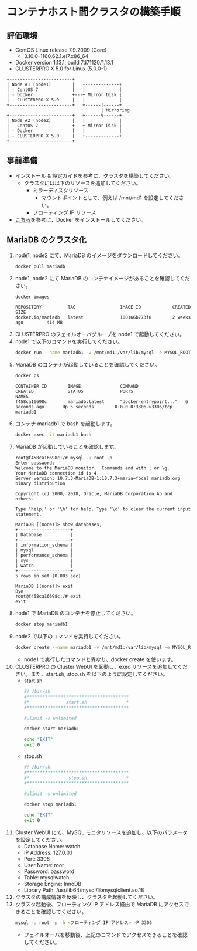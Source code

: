 # コンテナホスト間クラスタの構築手順

## 評価環境
- CentOS Linux release 7.9.2009 (Core)
  - 3.10.0-1160.62.1.el7.x86_64
- Docker version 1.13.1, build 7d71120/1.13.1
- CLUSTERPRO X 5.0 for Linux (5.0.0-1)
```
+------------------------+
| Node #1 (node1)        |   +-------------+
| - CentOS 7             |   |             |
| - Docker               +---+ Mirror Disk |
| - CLUSTERPRO X 5.0     |   |             |
+------------------------+   +------|------+
                                    | Mirroring
+------------------------+   +------V------+
| Node #2 (node2)        |   |             |
| - CentOS 7             +---+ Mirror Disk |
| - Docker               |   |             |
| - CLUSTERPRO X 5.0     |   +-------------+
+------------------------+
```

## 事前準備
- インストール & 設定ガイドを参考に、クラスタを構築してください。
  - クラスタには以下のリソースを追加してください。
    - ミラーディスクリソース
      - マウントポイントとして、例えば /mnt/md1 を設定してください。
    - フローティング IP リソース
- [こちら](HowToInstallDocker.md)を参考に、Docker をインストールしてください。

## MariaDB のクラスタ化
1. node1, node2 にて、MariaDB のイメージをダウンロードしてください。
   ```sh
   docker pull mariadb
   ```
1. node1, node2 にて MariaDB のコンテナイメージがあることを確認してください。
   ```sh
   docker images
   ```
   ```
   REPOSITORY          TAG                 IMAGE ID            CREATED             SIZE
   docker.io/mariadb   latest              100166b773f8        2 weeks ago         414 MB
   ```
1. CLUSTERPRO のフェイルオーバグループを node1 で起動してください。
1. node1 で以下のコマンドを実行してください。
   ```sh
   docker run --name mariadb1 -v /mnt/md1:/var/lib/mysql -e MYSQL_ROOT_PASSWORD=password -e MYSQL_DATABASE=watch -p 3306:3306 -d mariadb:latest
   ```
1. MariaDB のコンテナが起動していることを確認してください。
   ```sh
   docker ps
   ```
   ```
   CONTAINER ID        IMAGE               COMMAND                  CREATED             STATUS              PORTS                    NAMES
   f458ca16698c        mariadb:latest      "docker-entrypoint..."   6 seconds ago       Up 5 seconds        0.0.0.0:3306->3306/tcp   mariadb1
   ```
1. コンテナ mariadb1 で bash を起動します。
   ```sh
   docker exec -it mariadb1 bash
   ```
1. MariaDB が起動していることを確認します。
   ```
   root@f458ca16698c:/# mysql -u root -p
   Enter password:
   Welcome to the MariaDB monitor.  Commands end with ; or \g.
   Your MariaDB connection id is 4
   Server version: 10.7.3-MariaDB-1:10.7.3+maria~focal mariadb.org binary distribution
   
   Copyright (c) 2000, 2018, Oracle, MariaDB Corporation Ab and others.
   
   Type 'help;' or '\h' for help. Type '\c' to clear the current input statement.
   
   MariaDB [(none)]> show databases;
   +--------------------+
   | Database           |
   +--------------------+
   | information_schema |
   | mysql              |
   | performance_schema |
   | sys                |
   | watch              |
   +--------------------+
   5 rows in set (0.003 sec)   

   MariaDB [(none)]> exit
   Bye
   root@f458ca16698c:/# exit
   exit
   ```
1. node1 で MariaDB のコンテナを停止してください。
   ```sh
   docker stop mariadb1
   ```
1. node2 で以下のコマンドを実行してください。
   ```sh
   docker create --name mariadb1 -v /mnt/md1:/var/lib/mysql -e MYSQL_ROOT_PASSWORD=password -e MYSQL_DATABASE=watch -p 3306:3306 -d mariadb:latest
   ```
   - node1 で実行したコマンドと異なり、docker create を使います。
1. CLUSTERPRO の Cluster WebUI を起動し、exec リソースを追加してください。また、start.sh, stop.sh を以下のように設定してください。
   - start.sh
     ```sh
     #! /bin/sh
     #***************************************
     #*              start.sh               *
     #***************************************
     
     #ulimit -s unlimited

     docker start mariadb1

     echo "EXIT"
     exit 0
     ```
   - stop.sh 
     ```sh
     #! /bin/sh
     #***************************************
     #*               stop.sh               *
     #***************************************
     
     #ulimit -s unlimited
     
     docker stop mariadb1
     
     echo "EXIT"
     exit 0
     ```
1. Cluster WebUI にて、MySQL モニタリソースを追加し、以下のパラメータを設定してください。
   - Database Name: watch
   - IP Address: 127.0.0.1
   - Port: 3306
   - User Name: root
   - Password: password
   - Table: mysqlwatch
   - Storage Engine: InnoDB
   - Library Path: /usr/lib64/mysql/libmysqlclient.so.18
1. クラスタの構成情報を反映し、クラスタを起動してください。
1. クラスタ起動後、フローティング IP アドレス経由で MariaDB にアクセスできることを確認してください。
   ```sh
   mysql -u root -p -h <フローティング IP アドレス> -P 3306
   ```
   - フェイルオーバを移動後、上記のコマンドでアクセスできることを確認してください。